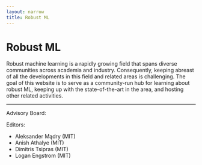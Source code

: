 ```yaml
---
layout: narrow
title: Robust ML
---
```


<h1 class="text-center">Robust ML</h1>

Robust machine learning is a rapidly growing field that spans diverse
communities across academia and industry. Consequently, keeping abreast of all
the developments in this field and related areas is challenging. The goal of
this website is to serve as a community-run hub for learning about robust ML,
keeping up with the state-of-the-art in the area, and hosting other related
activities.

---

Advisory Board:

Editors:

* Aleksander Mądry (MIT)
* Anish Athalye (MIT)
* Dimitris Tsipras (MIT)
* Logan Engstrom (MIT)
